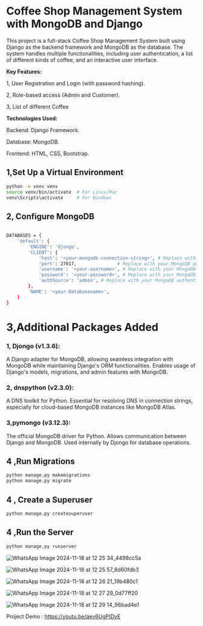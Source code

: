 
# Coffee Shop Management System with MongoDB and Django

This project is a full-stack Coffee Shop Management System built using Django as the backend framework and MongoDB as the database. The system handles multiple functionalities, including user authentication, a list of different kinds of coffee, and an interactive user interface.

**Key Features:**


1, User Registration and Login (with password hashing).

2, Role-based access (Admin and Customer).

3, List of different Coffee

**Technologies Used:**


Backend: Django Framework.

Database: MongoDB.

Frontend: HTML, CSS, Bootstrap.

##  1,Set Up a Virtual Environment



```bash
python -m venv venv
source venv/bin/activate  # For Linux/Mac
venv\Scripts\activate     # For Windows

```

##  2,  Configure MongoDB



```bash

DATABASES = {
    'default': {
        'ENGINE': 'djongo',
        'CLIENT': {
            'host': '<your-mongodb-connection-string>', # Replace with your MongoDB server address
            'port': 27017,               # Replace with your MongoDB port if different
            'username': '<your-username>', # Replace with your MongoDB username (optional)
            'password': '<your-password>', # Replace with your MongoDB password (optional)
            'authSource': 'admin', # Replace with your MongoDB authentication database (optional)
        },
        'NAME': '<your-Databasename>',
    }
}


```

# 3,Additional Packages Added

### 1, Djongo (v1.3.6):

A Django adapter for MongoDB, allowing seamless integration with MongoDB while maintaining Django's ORM functionalities.
Enables usage of Django's models, migrations, and admin features with MongoDB.

### 2, dnspython (v2.3.0):
A DNS toolkit for Python.
Essential for resolving DNS in connection strings, especially for cloud-based MongoDB instances like MongoDB Atlas.

### 3,pymongo (v3.12.3):
The official MongoDB driver for Python.
Allows communication between Django and MongoDB.
Used internally by Djongo for database operations.

##  4 ,Run Migrations


```bash
python manage.py makemigrations
python manage.py migrate


```

##  4 , Create a Superuser


```bash
python manage.py createsuperuser

```

##  4 ,Run the Server



```bash
python manage.py runserver


```

![WhatsApp Image 2024-11-18 at 12 25 34_4498cc5a](https://github.com/user-attachments/assets/dd83abe8-5c86-41c1-ba9f-aa3c11ee35a5)

![WhatsApp Image 2024-11-18 at 12 25 57_8d60fdb3](https://github.com/user-attachments/assets/759c94e7-d81f-4d56-942b-9ab9fd72406d)

![WhatsApp Image 2024-11-18 at 12 26 21_19b480c1](https://github.com/user-attachments/assets/837db3ea-620b-42d9-adb3-2a2b4a037cb5)

![WhatsApp Image 2024-11-18 at 12 27 29_0d77ff20](https://github.com/user-attachments/assets/84aaf7d9-91af-4005-8c20-5ac75add17af)

![WhatsApp Image 2024-11-18 at 12 29 14_96bad4e1](https://github.com/user-attachments/assets/0e027071-888a-4a4e-9d79-7d5d9c585727)




Project Demo : https://youtu.be/aev6UgPIDyE
